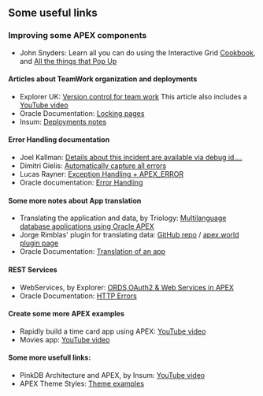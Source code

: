 ## Some useful links
### Improving some APEX components
- John Snyders: Learn all you can do using the Interactive Grid [Cookbook](https://hardlikesoftware.com/weblog/2019/11/04/apex-ig-cookbook-update-for-19-2/), and [All the things that Pop Up](https://hardlikesoftware.com/weblog/2019/12/23/all-the-things-that-pop-up/)

#### Articles about TeamWork organization and deployments
- Explorer UK: [Version control for team work](https://explorer.co.uk/apex-version-control-team-working/) This article also includes a [YouTube video](https://youtu.be/vVLi1HFzuiI) 
- Oracle Documentation: [Locking pages](https://docs.oracle.com/html/E39147_04/bldapp005.htm)
- Insum: [Deployments notes](https://insum.ca/oracle-apex-deployments-youre-doing-it-wrong)

#### Error Handling documentation
- Joel Kallman: [Details about this incident are available via debug id....](https://joelkallman.blogspot.com/2017/01/details-about-this-incident-are.html)
- Dimitri Gielis: [Automatically capture all errors](http://dgielis.blogspot.com/2018/06/automatically-capture-all-errors-and.html)
- Lucas Rayner: [Exception Handling + APEX_ERROR](https://www.lrayner.com/post/exception-handling-apex_error-oracle-apex-19-1)
- Oracle documentation: [Error Handling](https://docs.oracle.com/database/apex-5.1/AEAPI/Example-of-an-Error-Handling-Function.htm#AEAPI2216)

#### Some more notes about App translation
- Translating the application and data, by Triology: [Multilanguage database applications using Oracle APEX](https://www.oreilly.com/library/view/oracle-apex-cookbook/9781782179672/ch06.html)
- Jorge Rimblas' plugin for translating data: [GitHub repo](https://github.com/rimblas/jtlitem) / [apex.world plugin page](https://apex.world/ords/f?p=100:710:774778306472::::P710_PLG_ID:JMR.MLS.JTLITEM)
- Oracle Documentation: [Translation of an app](https://docs.oracle.com/database/121/HTMDB/global_process.htm#HTMDB14003)

#### REST Services
- WebServices, by Explorer: [ORDS,OAuth2 & Web Services in APEX](https://explorer.co.uk/web-services-part-1/)
- Oracle Documentation: [HTTP Errors](https://docs.oracle.com/en/cloud/iaas/messaging-cloud/csmes/rest-api-http-status-codes-and-error-messages-reference.html#GUID-F3506024-AF35-4020-98B7-AAEC6C2AC73F)

#### Create some more APEX examples
- Rapidly build a time card app using APEX: [YouTube video](https://youtu.be/gvRzsfG2OWc)
- Movies app: [YouTube video](https://youtu.be/VlYa5xkF_kE)

#### Some more usefull links:
- PinkDB Architecture and APEX, by Insum: [YouTube video](https://youtu.be/v2keRdIODnk)
- APEX Theme Styles: [Theme examples](https://apex-theme-styles.com/ords/f?p=800:1::::::)